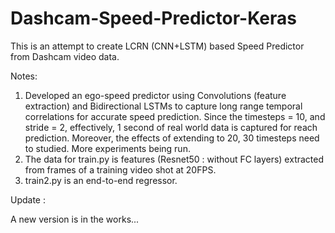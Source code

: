 # Dashcam-Speed-Predictor-Keras
This is an attempt to create LCRN (CNN+LSTM) based Speed Predictor from Dashcam video data.

Notes:
1. Developed an ego-speed predictor using Convolutions (feature extraction) and Bidirectional LSTMs to capture long range temporal correlations for accurate speed prediction. Since the timesteps = 10, and stride = 2, effectively, 1 second of real world data is captured for reach prediction. Moreover, the effects of extending to 20, 30 timesteps need to studied. More experiments being run.
2. The data for train.py is features (Resnet50 : without FC layers) extracted from frames of a training video shot at 20FPS.
3. train2.py is an end-to-end regressor.

Update :

A new version is in the works...
